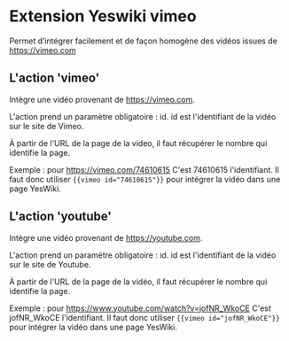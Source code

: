 Extension Yeswiki vimeo
=======================

Permet d’intégrer facilement et de façon homogène des vidéos issues de https://vimeo.com

L'action 'vimeo'
----------------

Intègre une vidéo provenant de https://vimeo.com.

L'action prend un paramètre obligatoire : id.
id est l'identifiant de la vidéo sur le site de Vimeo.

À partir de l'URL de la page de la video, il faut récupérer le nombre qui identifie la page.

Exemple : pour https://vimeo.com/74610615 C'est 74610615 l'identifiant.
Il faut donc utiliser `{{vimeo id="74610615"}}` pour intégrer la vidéo dans une page YesWiki.

L'action 'youtube'
----------------

Intègre une vidéo provenant de https://youtube.com.

L'action prend un paramètre obligatoire : id.
id est l'identifiant de la vidéo sur le site de Youtube.

À partir de l'URL de la page de la vidéo, il faut récupérer le nombre qui identifie la page.

Exemple : pour https://www.youtube.com/watch?v=jofNR_WkoCE C'est jofNR_WkoCE l'identifiant.
Il faut donc utiliser `{{vimeo id="jofNR_WkoCE"}}` pour intégrer la vidéo dans une page YesWiki.
